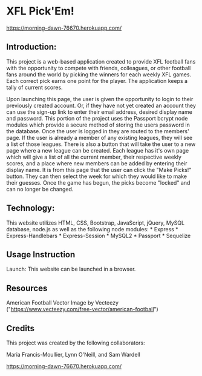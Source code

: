 # XFL Pick'Em!

https://morning-dawn-76670.herokuapp.com/

## Introduction:

 This project is a web-based application created to provide XFL football fans with the opportunity to compete with friends, colleagues, or other football fans around the world by picking the winners for each weekly XFL games.  Each correct pick earns one point for the player.  The application keeps a tally of current scores.

Upon launching this page, the user is given the opportunity to login to their previously created account.  Or, if they have not yet created an account they can use the sign-up link to enter their email address, desired display name and password.  This portion of the project uses the Passport bcrypt node modules which provide a secure method of storing the users password in the database. Once the user is logged in they are routed to the members' page.  If the user is already a member of any existing leagues, they will see a list of those leagues.  There is also a button that will take the user to a new page where a new league can be created.  Each league has it's own page which will give a list of all the current member, their respective weekly scores, and a place where new members can be added by entering their display name.  It is from this page that the user can click the "Make Picks!" button.  They can then select the week for which they would like to make their guesses.  Once the game has begun, the picks become "locked" and can no longer be changed.  


## Technology:
This website utilizes HTML, CSS, Bootstrap, JavaScript, jQuery, MySQL database, node.js as well as the following node modules:
    * Express
    * Express-Handlebars
    * Express-Session
    * MySQL2
    * Passport
    * Sequelize
    

## Usage Instruction 

Launch: This website can be launched in a browser.

## Resources

American Football Vector Image by Vecteezy ("https://www.vecteezy.com/free-vector/american-football")

## Credits

This project was created by the following collaborators:

Maria Francis-Moullier, Lynn O'Neill, and Sam Wardell

https://morning-dawn-76670.herokuapp.com/
